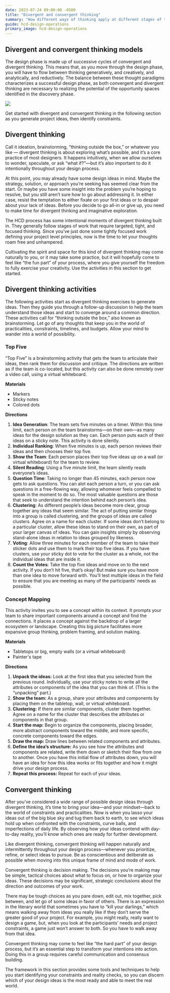 ```yaml
---
date: 2023-07-24 09:00:00 -0500
title: "Divergent and convergent thinking"
summary: "How different ways of thinking apply at different stages of the design phase"
guide: hcd-design-operations
primary_image: hcd-design-operations
---
```


## Divergent and convergent thinking models

The design phase is made up of successive cycles of convergent and divergent thinking. This means that, as you move through the design phase, you will have to flow between thinking generatively, and creatively, and analytically, and reductively. The balance between these thought paradigms characterizes a successful design phase, as both convergent and divergent thinking are necessary to realizing the potential of the opportunity spaces identified in the discovery phase.

[![](https://lh4.googleusercontent.com/igryHY5o4q6cw5YFw4hdHJ65SJhL3mej8-0vAjLa9AMqTNL6hCydixoD80qqLW_facLlyZYWFrMrrmkPjpH8TmuSwGL0CRTo443-5FOpHuW4JJ4rixJUeAoMjD9kcZC77PMKuzE7tqpWFnewHKYPoXg)](https://github.com/anatecture/HCD-Design-Operations-Guide/blob/master/img/illo-convergent-divergent-thinking-v2-01.svg)

Get started with divergent and convergent thinking in the following section as you generate project ideas, then identify constraints.


## Divergent thinking

Call it ideation, brainstorming, “thinking outside the box,” or whatever you like — divergent thinking is about exploring what’s possible, and it’s a core practice of most designers. It happens intuitively, when we allow ourselves to wonder, speculate, or ask “what if?”—but it’s also important to do it intentionally throughout your design process.

At this point, you may already have some design ideas in mind. Maybe the strategy, solution, or approach you’re seeking has seemed clear from the start. Or maybe you have some insight into the problem you’re hoping to resolve, but you still aren’t sure how to go about addressing it. In either case, resist the temptation to either fixate on your first ideas or to despair about your lack of ideas. Before you decide to go all-in or give up, you need to make time for divergent thinking and imaginative exploration.

The HCD process has some intentional moments of divergent thinking built in. They generally follow stages of work that require targeted, tight, and focused thinking. Since you’ve just done some tightly focused work defining your project level principles, now is the time to let your thoughts roam free and unhampered.

Cultivating the spirit and space for this kind of divergent thinking may come naturally to you, or it may take some practice, but it will hopefully come to feel like “the fun part” of your process, where you give yourself the freedom to fully exercise your creativity. Use the activities in this section to get started.


## Divergent thinking activities

The following activities start as divergent thinking exercises to generate ideas. Then they guide you through a follow-up discussion to help the team understand those ideas and start to converge around a common direction. These activities call for “thinking outside the box,” also known as brainstorming. Let go of any thoughts that keep you in the world of practicalities, constraints, timelines, and budgets. Allow your mind to wander into a world of possibility.


### Top Five

“Top Five” is a brainstorming activity that gets the team to articulate their ideas, then rank them for discussion and critique. The directions are written as if the team is co-located, but this activity can also be done remotely over a video call, using a virtual whiteboard.

**Materials**

- Markers
- Sticky notes
- Colored dots

**Directions**

1. **Idea Generation**: The team sets five minutes on a timer. Within this time limit, each person on the team brainstorms—on their own—as many ideas for the design solution as they can. Each person puts each of their ideas on a sticky note. This activity is done silently.
2. **Individual Ranking**: When five minutes is up, each person reviews their ideas and then chooses their top five.
3. **Show the Team**: Each person places their top five ideas up on a wall (or virtual whiteboard) for the team to review.
4. **Silent Reading**: Using a five minute limit, the team silently reads everyone’s ideas.
5. **Question Time**: Taking no longer than 45 minutes, each person now gets to ask questions. You can alot each person a turn, or you can ask questions in a free-flowing way, allowing whomever feels compelled to speak in the moment to do so. The most valuable questions are those that seek to understand the intention behind each person’s idea.
6. **Clustering**: As different people’s ideas become more clear, group together any ideas that seem similar. The act of putting similar things into a group is called clustering, and the groups of ideas are called clusters. Agree on a name for each cluster. If some ideas don’t belong to a particular cluster, allow these ideas to stand on their own, as part of your larger canvas of ideas. You can gain insights simply by observing stand-alone ideas in relation to ideas grouped by likeness.
7. **Voting**: Allow three minutes for each member of the team to take their sticker dots and use them to mark their top five ideas. If you have clusters, use your sticky dot to vote for the cluster as a whole, not the individual ideas that are inside it.
8. **Count the Votes**: Take the top five ideas and move on to the next activity. If you don’t hit five, that’s okay! But make sure you have more than one idea to move forward with. You’ll test multiple ideas in the field to ensure that you are meeting as many of the participants’ needs as possible.


### Concept Mapping

This activity invites you to see a concept within its context. It prompts your team to share important components around a concept and find the connections. It places a concept against the backdrop of a larger ecosystem or landscape. Creating this big picture facilitates more expansive group thinking, problem framing, and solution making.

**Materials**

- Tabletops or big, empty walls (or a virtual whiteboard)
- Painter's tape

**Directions**

1. **Unpack the ideas:** Look at the first idea that you selected from the previous round. Individually, use your sticky notes to write all the attributes or components of the idea that you can think of. (This is the “unpacking” part.)
2. **Show the team:** As a group, share your attributes and components by placing them on the tabletop, wall, or virtual whiteboard.
3. **Clustering:** If there are similar components, cluster them together. Agree on a name for the cluster that describes the attributes or components in that group.
4. **Start the map:** Begin to organize the components, placing broader, more abstract components toward the middle, and more specific, concrete components toward the edges.
5. **Draw the map:** Draw lines between related components and attributes.
6. **Define the idea’s structure:** As you see how the attributes and components are related, write them down or sketch their flow from one to another. Once you have this initial flow of attributes down, you will have an idea for how this idea works or fits together and how it might drive your design process.
7. **Repeat this process:** Repeat for each of your ideas.


## Convergent thinking

After you’ve considered a wide range of possible design ideas through divergent thinking, it’s time to bring your idea—and your mindset—back to the world of constraints and practicalities. Now is when you lasso your ideas out of the big blue sky and tug them back to earth, to see which ideas hold up when confronted with the constraints, curve balls, and imperfections of daily life. By observing how your ideas contend with day-to-day reality, you’ll know which ones are ready for further development.

Like divergent thinking, convergent thinking will happen naturally and intermittently throughout your design process—whenever you prioritize, refine, or select ideas to pursue. Be as conscientious and deliberate as possible when moving into this unique frame of mind and mode of work.

Convergent thinking is decision making. The decisions you’re making may be simple, tactical choices about what to focus on, or how to organize your ideas. These decisions may be significant, strategic conclusions about the direction and outcomes of your work.

There may be tough choices as you pare down, edit out, mix together, pick between, and let go of some ideas in favor of others. There is an expression in the literary world that sometimes you have to “kill your darlings,” which means walking away from ideas you really like if they don’t serve the greater good of your project. For example, you might really, really want to design a game, but, when you look at the participants’ needs and project constraints, a game just won’t answer to both. So you have to walk away from that idea.

Convergent thinking may come to feel like “the hard part” of your design process, but it’s an essential step to transform your intentions into action. Doing this in a group requires careful communication and consensus building.

The framework in this section provides some tools and techniques to help you start identifying your constraints and reality checks, so you can discern which of your design ideas is the most ready and able to meet the real world.
